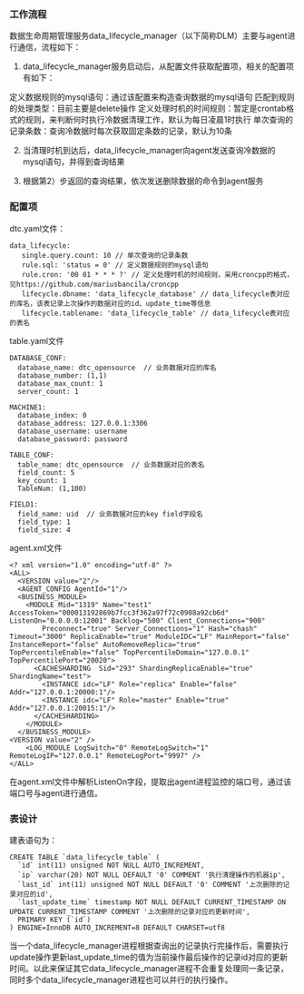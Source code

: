 ### 工作流程

数据生命周期管理服务data_lifecycle_manager（以下简称DLM）主要与agent进行通信，流程如下：
1) data_lifecycle_manager服务启动后，从配置文件获取配置项，相关的配置项有如下：

定义数据规则的mysql语句：通过该配置来构造查询数据的mysql语句
匹配到规则的处理类型：目前主要是delete操作
定义处理时机的时间规则：暂定是crontab格式的规则，来判断何时执行冷数据清理工作，默认为每日凌晨1时执行
单次查询的记录条数：查询冷数据时每次获取固定条数的记录，默认为10条

2) 当清理时机到达后，data_lifecycle_manager向agent发送查询冷数据的mysql语句，并得到查询结果

3) 根据第2）步返回的查询结果，依次发送删除数据的命令到agent服务

### 配置项

dtc.yaml文件：

```
data_lifecycle:
   single.query.count: 10 // 单次查询的记录条数
   rule.sql: 'status = 0' // 定义数据规则的mysql语句
   rule.cron: '00 01 * * * ?' // 定义处理时机的时间规则，采用croncpp的格式，见https://github.com/mariusbancila/croncpp
   lifecycle.dbname: 'data_lifecycle_database' // data_lifecycle表对应的库名，该表记录上次操作的数据对应的id、update_time等信息
   lifecycle.tablename: 'data_lifecycle_table' // data_lifecycle表对应的表名
```

table.yaml文件

```
DATABASE_CONF:
  database_name: dtc_opensource  // 业务数据对应的库名
  database_number: (1,1)
  database_max_count: 1
  server_count: 1
 
MACHINE1:
  database_index: 0
  database_address: 127.0.0.1:3306
  database_username: username
  database_password: password
 
TABLE_CONF:
  table_name: dtc_opensource  // 业务数据对应的表名
  field_count: 5
  key_count: 1
  TableNum: (1,100)
 
FIELD1:
  field_name: uid  // 业务数据对应的key field字段名
  field_type: 1
  field_size: 4
```

agent.xml文件

```
<? xml version="1.0" encoding="utf-8" ?>
<ALL>
  <VERSION value="2"/>
  <AGENT_CONFIG AgentId="1"/>
  <BUSINESS_MODULE>
    <MODULE Mid="1319" Name="test1" AccessToken="000013192869b7fcc3f362a97f72c0908a92cb6d" ListenOn="0.0.0.0:12001" Backlog="500" Client_Connections="900"
        Preconnect="true" Server_Connections="1" Hash="chash" Timeout="3000" ReplicaEnable="true" ModuleIDC="LF" MainReport="false" InstanceReport="false" AutoRemoveReplica="true" TopPercentileEnable="false" TopPercentileDomain="127.0.0.1" TopPercentilePort="20020">
      <CACHESHARDING  Sid="293" ShardingReplicaEnable="true" ShardingName="test">
        <INSTANCE idc="LF" Role="replica" Enable="false" Addr="127.0.0.1:20000:1"/>
        <INSTANCE idc="LF" Role="master" Enable="true" Addr="127.0.0.1:20015:1"/>
      </CACHESHARDING>
    </MODULE>
  </BUSINESS_MODULE>
<VERSION value="2" />
    <LOG_MODULE LogSwitch="0" RemoteLogSwitch="1" RemoteLogIP="127.0.0.1" RemoteLogPort="9997" />
</ALL>
```

在agent.xml文件中解析ListenOn字段，提取出agent进程监控的端口号，通过该端口号与agent进行通信。

### 表设计

建表语句为：

```
CREATE TABLE `data_lifecycle_table` (
  `id` int(11) unsigned NOT NULL AUTO_INCREMENT,
  `ip` varchar(20) NOT NULL DEFAULT '0' COMMENT '执行清理操作的机器ip',
  `last_id` int(11) unsigned NOT NULL DEFAULT '0' COMMENT '上次删除的记录对应的id',
  `last_update_time` timestamp NOT NULL DEFAULT CURRENT_TIMESTAMP ON UPDATE CURRENT_TIMESTAMP COMMENT '上次删除的记录对应的更新时间',
  PRIMARY KEY (`id`)
) ENGINE=InnoDB AUTO_INCREMENT=8 DEFAULT CHARSET=utf8
```

当一个data_lifecycle_manager进程根据查询出的记录执行完操作后，需要执行update操作更新last_update_time的值为当前操作最后操作的记录id对应的更新时间。以此来保证其它data_lifecycle_manager进程不会重复处理同一条记录，同时多个data_lifecycle_manager进程也可以并行的执行操作。



